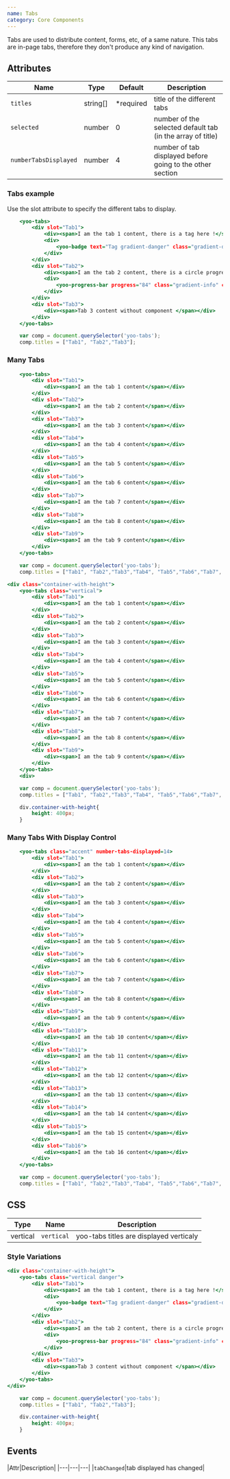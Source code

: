 ```yaml
---
name: Tabs
category: Core Components
---
```


Tabs are used to distribute content, forms, etc, of a same nature. This tabs are in-page tabs, therefore they don't produce any kind of navigation.

## Attributes
|Name|Type|Default|Description|
|---|---|---|---|
|`titles`|string[]|*required|title of the different tabs|
|`selected`|number|0|number of the selected default tab (in the array of title)|
|`numberTabsDisplayed`|number|4|number of tab displayed before going to the other section|


### Tabs example

Use the slot attribute to specify the different tabs to display.

```yoo-tabs.html
    <yoo-tabs>
        <div slot="Tab1">
            <div><span>I am the tab 1 content, there is a tag here !</span></div>
            <div>
                <yoo-badge text="Tag gradient-danger" class="gradient-danger"></yoo-badge>
            </div>
        </div>
        <div slot="Tab2">
            <div><span>I am the tab 2 content, there is a circle progress bar here !</span></div>
            <div>
                <yoo-progress-bar progress="84" class="gradient-info" circle="true"></yoo-progress-bar>
            </div>
        </div>
        <div slot="Tab3">
            <div><span>Tab 3 content without component </span></div>
        </div>
    </yoo-tabs>
```

```yoo-tabs.js
    var comp = document.querySelector('yoo-tabs');
    comp.titles = ["Tab1", "Tab2","Tab3"];
```

### Many Tabs 

```yoo-tabs-many.html
    <yoo-tabs>
        <div slot="Tab1">
            <div><span>I am the tab 1 content</span></div>
        </div>
        <div slot="Tab2">
            <div><span>I am the tab 2 content</span></div>
        </div>
        <div slot="Tab3">
            <div><span>I am the tab 3 content</span></div>
        </div>
        <div slot="Tab4">
            <div><span>I am the tab 4 content</span></div>
        </div>
        <div slot="Tab5">
            <div><span>I am the tab 5 content</span></div>
        </div>
        <div slot="Tab6">
            <div><span>I am the tab 6 content</span></div>
        </div>
        <div slot="Tab7">
            <div><span>I am the tab 7 content</span></div>
        </div>
        <div slot="Tab8">
            <div><span>I am the tab 8 content</span></div>
        </div>
        <div slot="Tab9">
            <div><span>I am the tab 9 content</span></div>
        </div>
    </yoo-tabs>
```

```yoo-tabs-many.js
    var comp = document.querySelector('yoo-tabs');
    comp.titles = ["Tab1", "Tab2","Tab3","Tab4", "Tab5","Tab6","Tab7", "Tab8","Tab9"];
```

```yoo-tabs-many-vertical.html
<div class="container-with-height">
    <yoo-tabs class="vertical">
        <div slot="Tab1">
            <div><span>I am the tab 1 content</span></div>
        </div>
        <div slot="Tab2">
            <div><span>I am the tab 2 content</span></div>
        </div>
        <div slot="Tab3">
            <div><span>I am the tab 3 content</span></div>
        </div>
        <div slot="Tab4">
            <div><span>I am the tab 4 content</span></div>
        </div>
        <div slot="Tab5">
            <div><span>I am the tab 5 content</span></div>
        </div>
        <div slot="Tab6">
            <div><span>I am the tab 6 content</span></div>
        </div>
        <div slot="Tab7">
            <div><span>I am the tab 7 content</span></div>
        </div>
        <div slot="Tab8">
            <div><span>I am the tab 8 content</span></div>
        </div>
        <div slot="Tab9">
            <div><span>I am the tab 9 content</span></div>
        </div>
    </yoo-tabs>
    <div>
```

```yoo-tabs-many-vertical.js
    var comp = document.querySelector('yoo-tabs');
    comp.titles = ["Tab1", "Tab2","Tab3","Tab4", "Tab5","Tab6","Tab7", "Tab8","Tab9"];
```

```yoo-tabs-many-vertical.css 
    div.container-with-height{
        height: 400px;
    }

```

### Many Tabs With Display Control

```yoo-tabs-many-resize.html
    <yoo-tabs class="accent" number-tabs-displayed=14>
        <div slot="Tab1">
            <div><span>I am the tab 1 content</span></div>
        </div>
        <div slot="Tab2">
            <div><span>I am the tab 2 content</span></div>
        </div>
        <div slot="Tab3">
            <div><span>I am the tab 3 content</span></div>
        </div>
        <div slot="Tab4">
            <div><span>I am the tab 4 content</span></div>
        </div>
        <div slot="Tab5">
            <div><span>I am the tab 5 content</span></div>
        </div>
        <div slot="Tab6">
            <div><span>I am the tab 6 content</span></div>
        </div>
        <div slot="Tab7">
            <div><span>I am the tab 7 content</span></div>
        </div>
        <div slot="Tab8">
            <div><span>I am the tab 8 content</span></div>
        </div>
        <div slot="Tab9">
            <div><span>I am the tab 9 content</span></div>
        </div>
        <div slot="Tab10">
            <div><span>I am the tab 10 content</span></div>
        </div>
        <div slot="Tab11">
            <div><span>I am the tab 11 content</span></div>
        </div>
        <div slot="Tab12">
            <div><span>I am the tab 12 content</span></div>
        </div>
        <div slot="Tab13">
            <div><span>I am the tab 13 content</span></div>
        </div>
        <div slot="Tab14">
            <div><span>I am the tab 14 content</span></div>
        </div>
        <div slot="Tab15">
            <div><span>I am the tab 15 content</span></div>
        </div>
        <div slot="Tab16">
            <div><span>I am the tab 16 content</span></div>
        </div>
    </yoo-tabs>
```

```yoo-tabs-many-resize.js
    var comp = document.querySelector('yoo-tabs');
    comp.titles = ["Tab1", "Tab2","Tab3","Tab4", "Tab5","Tab6","Tab7", "Tab8","Tab9","Tab10","Tab11", "Tab12","Tab13","Tab14", "Tab15","Tab16"];
```

## CSS

|Type|Name|Description|
|---|---|---|
|vertical|`vertical`|yoo-tabs titles are displayed verticaly|

### Style Variations

```yoo-tabs-style.html
<div class="container-with-height">
    <yoo-tabs class="vertical danger">
        <div slot="Tab1">
            <div><span>I am the tab 1 content, there is a tag here !</span></div>
            <div>
                <yoo-badge text="Tag gradient-danger" class="gradient-danger"></yoo-badge>
            </div>
        </div>
        <div slot="Tab2">
            <div><span>I am the tab 2 content, there is a circle progress bar here !</span></div>
            <div>
                <yoo-progress-bar progress="84" class="gradient-info" circle="true"></yoo-progress-bar>
            </div>
        </div>
        <div slot="Tab3">
            <div><span>Tab 3 content without component </span></div>
        </div>
    </yoo-tabs>
</div>
```

```yoo-tabs-style.js
    var comp = document.querySelector('yoo-tabs');
    comp.titles = ["Tab1", "Tab2","Tab3"];
```

```yoo-tabs-style.css hidden
    div.container-with-height{
        height: 400px;
    }

```

## Events

|Attr|Description|
|---|---|---|
|`tabChanged`|tab displayed has changed|